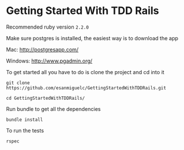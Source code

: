 # Getting Started With TDD Rails

Recommended ruby version `2.2.0`


Make sure postgres is installed, the easiest way is to download the app

Mac:
http://postgresapp.com/

Windows:
http://www.pgadmin.org/


To get started all you have to do is clone the project and cd into it

    git clone https://github.com/esanmiguelc/GettingStartedWithTDDRails.git

    cd GettingStartedWithTDDRails/

Run bundle to get all the dependencies

    bundle install

To run the tests

    rspec
